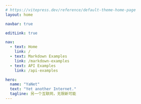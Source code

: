 ```yaml
---
# https://vitepress.dev/reference/default-theme-home-page
layout: home

navbar: true

editLink: true

nav:
  - text: Home
    link: /
  - text: Markdown Examples
    link: /markdown-examples
  - text: API Examples
    link: /api-examples

hero:
  name: "YaNet"
  text: "Yet another Internet."
  tagline: 另一个互联网，无限新可能
---
```


<sites></sites>
